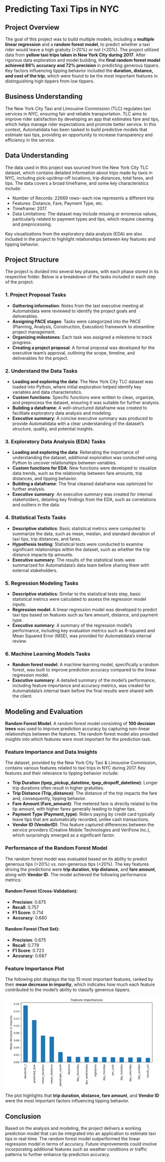 # Predicting Taxi Tips in NYC

## Project Overview

The goal of this project was to build multiple models, including a **multiple linear regression** and a **random forest model**, to predict whether a taxi rider would leave a high gratuity (>20%) or not (<20%). The project utilized data from **yellow taxi trips taken in New York City during 2017**. After rigorous data exploration and model building, the **final random forest model achieved 86% accuracy and 72% precision** in predicting generous tippers. Key factors influencing tipping behavior included the **duration, distance, and cost of the trip**, which were found to be the most important features in distinguishing high tippers from low tippers.

## Business Understanding

The New York City Taxi and Limousine Commission (TLC) regulates taxi services in NYC, ensuring fair and reliable transportation. TLC aims to improve rider satisfaction by developing an app that estimates fare and tips, which helps manage rider expectations and promote better service. In this context, Automatidata has been tasked to build predictive models that estimate taxi tips, providing an opportunity to increase transparency and efficiency in the service.

## Data Understanding

The data used in this project was sourced from the New York City TLC dataset, which contains detailed information about trips made by taxis in NYC, including pick-up/drop-off locations, trip distances, total fares, and tips. The data covers a broad timeframe, and some key characteristics include:

- Number of Records: 22669 rows– each row represents a different trip
- Features: Distance, Fare, Payment Type, etc.
- Timeframe: 2017.
- Data Limitations: The dataset may include missing or erroneous values, particularly related to payment types and tips, which require cleaning and preprocessing.

Key visualizations from the exploratory data analysis (EDA) are also included in the project to highlight relationships between key features and tipping behavior.

## Project Structure

The project is divided into several key phases, with each phase stored in its respective folder. Below is a breakdown of the tasks included in each step of the project:

### 1. **Project Proposal Tasks**

- **Gathering information**: Notes from the last executive meeting at Automatidata were reviewed to identify the project goals and deliverables.
- **Assigning PACE stages**: Tasks were categorized into the PACE (Planning, Analysis, Construction, Execution) framework to streamline project management.
- **Organizing milestones**: Each task was assigned a milestone to track progress.
- **Creating a project proposal**: A formal proposal was developed for the executive team’s approval, outlining the scope, timeline, and deliverables for the project.

### 2. **Understand the Data Tasks**

- **Loading and exploring the data**: The New York City TLC dataset was loaded into Python, where initial exploration helped identify key variables and data characteristics.
- **Custom functions**: Specific functions were written to clean, organize, and preprocess the dataset, ensuring it was suitable for further analysis.
- **Building a dataframe**: A well-structured dataframe was created to facilitate exploratory data analysis and modeling.
- **Executive summary**: A concise executive summary was produced to provide Automatidata with a clear understanding of the dataset’s structure, quality, and potential insights.

### 3. **Exploratory Data Analysis (EDA) Tasks**

- **Loading and exploring the data**: Reiterating the importance of understanding the dataset, additional exploration was conducted using Python to uncover relationships between variables.
- **Custom functions for EDA**: New functions were developed to visualize data trends, such as the relationship between fare amounts, trip distances, and tipping behavior.
- **Building a dataframe**: The final cleaned dataframe was optimized for further analysis.
- **Executive summary**: An executive summary was created for internal stakeholders, detailing key findings from the EDA, such as correlations and outliers in the data.

### 4. **Statistical Tests Tasks**

- **Descriptive statistics**: Basic statistical metrics were computed to summarize the data, such as mean, median, and standard deviation of taxi tips, trip distances, and fares.
- **Hypothesis testing**: Statistical tests were conducted to examine significant relationships within the dataset, such as whether the trip distance impacts tip amounts.
- **Executive summary**: The results of the statistical tests were summarized for Automatidata’s data team before sharing them with external stakeholders.

### 5. **Regression Modeling Tasks**

- **Descriptive statistics**: Similar to the statistical tests step, basic statistical metrics were calculated to assess the regression model inputs.
- **Regression model**: A linear regression model was developed to predict taxi tips based on features such as fare amount, distance, and payment type.
- **Executive summary**: A summary of the regression model’s performance, including key evaluation metrics such as R-squared and Mean Squared Error (MSE), was provided for Automatidata’s internal review.

### 6. **Machine Learning Models Tasks**

- **Random forest model**: A machine learning model, specifically a random forest, was built to improve prediction accuracy compared to the linear regression model.
- **Executive summary**: A detailed summary of the model’s performance, including feature importance and accuracy metrics, was created for Automatidata’s internal team before the final results were shared with the client.


## Modeling and Evaluation

**Random Forest Model**: A random forest model consisting of **100 decision trees** was used to improve prediction accuracy by capturing non-linear relationships between the features. The random forest model also provided insights into which features were most important for the prediction task.

### Feature Importance and Data Insights

The dataset, provided by the New York City Taxi & Limousine Commission, contains various features related to taxi trips in NYC during 2017. Key features and their relevance to tipping behavior include:

- **Trip Duration (tpep_pickup_datetime, tpep_dropoff_datetime)**: Longer trip durations often result in higher gratuities.
- **Trip Distance (Trip_distance)**: The distance of the trip impacts the fare and, consequently, tipping behavior.
- **Fare Amount (Fare_amount)**: The metered fare is directly related to the tip amount, with higher fares generally leading to higher tips.
- **Payment Type (Payment_type)**: Riders paying by credit card typically leave tips that are automatically recorded, unlike cash transactions.
- **Vendor ID (VendorID)**: This feature captured differences between the service providers (Creative Mobile Technologies and VeriFone Inc.), which surprisingly emerged as a significant factor.

### Performance of the Random Forest Model

The random forest model was evaluated based on its ability to predict generous tips (>20%) vs. non-generous tips (<20%). The key features driving the predictions were **trip duration**, **trip distance**, and **fare amount**, along with **Vendor ID**. The model achieved the following performance metrics:

#### Random Forest (Cross-Validation):
- **Precision**: 0.675
- **Recall**: 0.757
- **F1 Score**: 0.714
- **Accuracy**: 0.680

#### Random Forest (Test Set):
- **Precision**: 0.675
- **Recall**: 0.779
- **F1 Score**: 0.723
- **Accuracy**: 0.687

### Feature Importance Plot

The following plot displays the top 15 most important features, ranked by their **mean decrease in impurity**, which indicates how much each feature contributed to the model’s ability to classify generous tippers.

![Feature Importances](./images/feature_importances.png)


The plot highlights that **trip duration, distance, fare amount**, and **Vendor ID** were the most important factors influencing tipping behavior.


## Conclusion

Based on the analysis and modeling, the project delivers a working prediction model that can be integrated into an application to estimate taxi tips in real-time. The random forest model outperformed the linear regression model in terms of accuracy. Future improvements could involve incorporating additional features such as weather conditions or traffic patterns to further enhance tip prediction accuracy.
